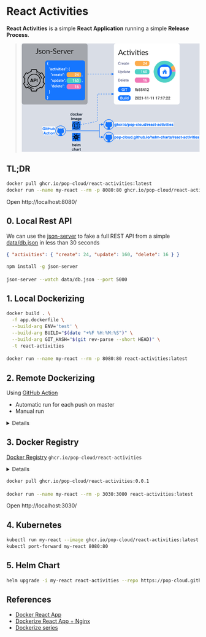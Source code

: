 # React Activities

**React Activities** is a simple **React Application** running a simple **Release Process**.
> ![image](doc/app-arch.png)

## TL;DR

```bash
docker pull ghcr.io/pop-cloud/react-activities:latest
docker run --name my-react --rm -p 8080:80 ghcr.io/pop-cloud/react-activities:latest
```

Open http://localhost:8080/

## 0. Local Rest API

We can use the [json-server](https://github.com/typicode/json-server) to fake a full REST API
from a simple [data/db.json](data/db.json) in less than 30 seconds 

```json
{ "activities": { "create": 24, "update": 160, "delete": 16 } }
```

```bash
npm install -g json-server

json-server --watch data/db.json --port 5000
```

## 1. Local Dockerizing

```bash
docker build . \
  -f app.dockerfile \
  --build-arg ENV='test' \
  --build-arg BUILD="$(date "+%F %H:%M:%S")" \
  --build-arg GIT_HASH="$(git rev-parse --short HEAD)" \
  -t react-activities

docker run --name my-react --rm -p 8080:80 react-activities:latest
```

## 2. Remote Dockerizing
Using [GitHub Action](https://github.com/niehaitao/react-activities/actions)
- Automatic run for each push on master
- Manual run

<details>

> ![image](doc/ci-docker-githhub-action.png)

</details>

## 3. Docker Registry

[Docker Registry](https://github.com/orgs/pop-cloud/packages/container/package/react-activities) `ghcr.io/pop-cloud/react-activities`

<details>

> ![image](doc/ci-docker-registry.png)

</details>

```bash
docker pull ghcr.io/pop-cloud/react-activities:0.0.1

docker run --name my-react --rm -p 3030:3000 react-activities:latest
```
Open http://localhost:3030/

## 4. Kubernetes

```bash
kubectl run my-react --image ghcr.io/pop-cloud/react-activities:latest
kubectl port-forward my-react 8080:80
```

## 5. Helm Chart

```bash
helm upgrade -i my-react react-activities --repo https://pop-cloud.github.io/helm-charts
```

## References

- [Docker React App](https://www.bogotobogo.com/DevOps/Docker/Docker-React-App.php)
- [Dockerize React App + Nginx](https://www.freecodecamp.org/news/how-to-implement-runtime-environment-variables-with-create-react-app-docker-and-nginx-7f9d42a91d70/)
- [Dockerize series](https://dev.to/karanpratapsingh/series/13483)